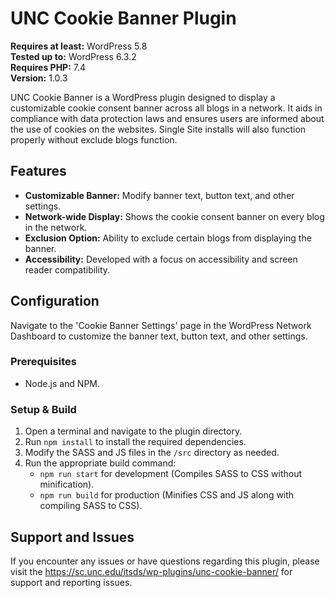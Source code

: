 # UNC Cookie Banner Plugin

**Requires at least:** WordPress 5.8  
**Tested up to:** WordPress 6.3.2  
**Requires PHP:** 7.4  
**Version:** 1.0.3

UNC Cookie Banner is a WordPress plugin designed to display a customizable cookie consent banner across all blogs in a network. It aids in compliance with data protection laws and ensures users are informed about the use of cookies on the websites. Single Site installs will also function properly without exclude blogs function.

## Features
- **Customizable Banner:** Modify banner text, button text, and other settings.
- **Network-wide Display:** Shows the cookie consent banner on every blog in the network.
- **Exclusion Option:** Ability to exclude certain blogs from displaying the banner.
- **Accessibility:** Developed with a focus on accessibility and screen reader compatibility.

## Configuration
Navigate to the 'Cookie Banner Settings' page in the WordPress Network Dashboard to customize the banner text, button text, and other settings.

### Prerequisites
- Node.js and NPM.

### Setup & Build
1. Open a terminal and navigate to the plugin directory.
2. Run `npm install` to install the required dependencies.
3. Modify the SASS and JS files in the `/src` directory as needed.
4. Run the appropriate build command:
   - `npm run start` for development (Compiles SASS to CSS without minification).
   - `npm run build` for production (Minifies CSS and JS along with compiling SASS to CSS).

## Support and Issues
If you encounter any issues or have questions regarding this plugin, please visit the https://sc.unc.edu/itsds/wp-plugins/unc-cookie-banner/ for support and reporting issues.